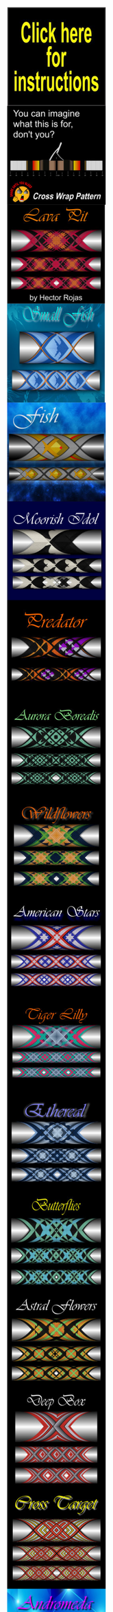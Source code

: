 <!DOCTYPE html>
<html>
<head>
<title>Cross Wrap Pattern</title>
<link href="css/style.css" rel="stylesheet" type="text/css">
</head>
<body>
		
<div class="header" >

 <svg xmlns="http://www.w3.org/2000/svg" xml:space="preserve" width="auto" height="90" version="1.1" style="shape-rendering:geometricPrecision; text-rendering:geometricPrecision; image-rendering:optimizeQuality; fill-rule:evenodd; clip-rule:evenodd"
viewBox="0 0 774 153"
 xmlns:xlink="http://www.w3.org/1999/xlink">
  <defs>
  <style type="text/css">
   <![CDATA[
    .fil0 {fill:black}
    .fil2 {fill:red}
    .fil3 {fill:white}
    .fil6 {fill:url(#id0)}
    .fil7 {fill:url(#id1)}
    .fil4 {fill:url(#id2)}
    .fil5 {fill:url(#id3)}
    .fil1 {fill:url(#id4)}
   ]]>
  </style>
  <radialGradient id="id0" gradientUnits="objectBoundingBox" cx="-5.99829%" cy="105.001%" r="50.001%" fx="-5.99829%" fy="105.001%">
   <stop offset="0" style="stop-color:#FEFEFE"/>
   <stop offset="0.0117647" style="stop-color:#FEFEFE"/>
   <stop offset="1" style="stop-color:black"/>
   <stop offset="1" style="stop-color:black"/>
  </radialGradient>
  <radialGradient id="id1" gradientUnits="objectBoundingBox" cx="-4.9984%" cy="98.0023%" r="50.0012%" fx="-4.9984%" fy="98.0023%">
   <stop offset="0" style="stop-color:#FF00FC"/>
   <stop offset="0.0117647" style="stop-color:#FEFEFE"/>
   <stop offset="1" style="stop-color:black"/>
   <stop offset="1" style="stop-color:black"/>
  </radialGradient>
  <radialGradient id="id2" gradientUnits="objectBoundingBox" cx="49.0005%" cy="50%" r="50.0009%" fx="49.0005%" fy="50%">
   <stop offset="0" style="stop-color:#FFCC00"/>
   <stop offset="1" style="stop-color:#FF9C33"/>
  </radialGradient>
  <radialGradient id="id3" gradientUnits="objectBoundingBox" xlink:href="#id2" cx="49.0015%" cy="50%" r="50.0012%" fx="49.0015%" fy="50%">
  </radialGradient>
  <radialGradient id="id4" gradientUnits="objectBoundingBox" xlink:href="#id2" cx="48.9998%" cy="50%" r="50%" fx="48.9998%" fy="50%">
  </radialGradient>
 </defs>
 <g id="Layer_x0020_1">
  <metadata id="CorelCorpID_0Corel-Layer"/>
  <path class="fil0" d="M88 32c32,0 58,25 58,57 0,26 -17,48 -41,55 0,9 -12,9 -19,9 -5,0 -11,-1 -14,-2 -4,-2 -6,-7 -7,-9 -20,-9 -34,-29 -34,-53 0,-32 25,-57 57,-57z"/>
  <path class="fil1" d="M89 34c30,0 54,24 54,54 0,25 -16,46 -39,52 0,2 -2,5 -4,6 -2,2 -6,3 -15,3 -8,0 -17,-2 -18,-12 -18,-8 -31,-27 -31,-49 0,-30 24,-54 53,-54z"/>
  <path class="fil0" d="M56 45c0,0 6,-1 11,6 2,1 3,3 5,5l0 0c0,0 -13,-1 -19,10 -6,10 2,18 2,18 0,0 1,1 0,-1 0,-1 -4,-7 -2,-12 2,-6 5,-11 11,-13 4,-1 7,-1 9,0 5,5 10,11 10,11 0,0 3,3 4,5 1,2 0,7 -1,10 -3,3 -4,4 -4,4 0,0 -9,-1 -13,-2 -4,-1 -13,-1 -17,0 0,0 -1,0 1,0 1,0 3,0 8,1 5,0 8,0 10,1 2,1 7,1 9,1 3,0 3,0 3,-1 0,0 0,0 0,0 0,0 2,-1 4,-4 1,-3 1,-7 1,-9 1,0 2,1 2,1 1,-1 3,-2 3,-2l-13 -15 -8 -11c0,0 -3,-4 -5,-6 -3,-2 -10,-2 -11,3zm47 32c-1,1 -1,4 0,7 2,5 2,6 2,6 0,0 0,1 -1,-1 -2,-3 -3,-6 -3,-9 0,-1 0,-2 1,-2 -1,0 -3,-2 -3,-3 0,0 0,-2 1,0 1,2 2,1 2,1 0,1 9,-11 19,-19 11,-7 19,-8 19,-8l-4 7c0,0 -2,-1 -4,-1 -3,1 -8,5 -13,9 3,0 9,3 12,8 3,7 0,15 0,15l2 0c0,0 0,-2 0,-2 0,0 1,3 -1,3 -1,0 -7,0 -14,0 -8,1 -10,2 -10,2 0,0 -1,0 0,-1 0,0 4,0 12,-1 8,-1 9,-1 9,-1 0,0 2,-6 1,-11 -1,-4 -4,-8 -9,-9 -2,-1 -4,-1 -5,-1 -5,4 -11,9 -13,11z"/>
  <path class="fil0" d="M85 104c0,0 2,-5 6,-7 1,-1 2,-1 3,-1 7,-1 7,6 7,10 0,9 -1,32 -1,32 0,0 -4,7 -14,7 -10,-1 -11,-4 -12,-6 -1,-3 4,-14 4,-14l7 -21z"/>
  <path class="fil2" d="M88 135c2,0 10,0 11,-2 1,-2 1,-7 -1,-8 -1,0 -1,0 -3,0 -3,0 -6,1 -6,1 0,0 1,-2 -2,-3 -4,0 -7,0 -9,4 -1,4 -1,5 -1,5 2,2 8,3 11,3z"/>
  <path class="fil3" d="M77 133c0,0 3,3 7,3 4,0 8,1 10,0 2,-1 5,-2 5,-2 -1,10 -14,11 -20,8 -4,-2 -4,-4 -4,-6 1,-2 2,-3 2,-3z"/>
  <path class="fil3" d="M99 103l-12 0c0,0 1,-2 4,-4 2,-2 4,-2 5,-2 1,0 4,1 3,6z"/>
  <path class="fil0" d="M55 125c1,0 3,2 4,6 0,1 0,1 0,2 1,4 2,6 -6,10 -7,4 -11,7 -11,7 0,0 0,0 0,0 0,0 -3,1 -6,0 -3,-1 -4,-3 -5,-4 -1,0 -3,0 -5,-2 -2,-1 -2,-3 -2,-4 -1,0 -5,-3 -5,-8 0,0 1,-1 1,-3 0,-2 2,-11 6,-16 3,-3 4,-5 6,-6 2,-1 4,-1 7,0 1,0 2,1 3,2 2,0 3,1 5,2 3,0 5,1 6,2 1,1 1,2 1,3 0,1 0,2 -1,2 0,1 0,1 -1,1l1 1c1,2 2,3 2,5z"/>
  <path class="fil4" d="M25 139c0,0 1,1 0,1 0,0 0,2 2,3 2,2 4,2 5,2 0,-1 0,0 1,0 0,0 0,3 3,4 3,1 5,0 5,0 0,-1 4,-3 12,-7 6,-4 6,-5 5,-9 0,0 0,-1 0,-1 -1,-4 -3,-6 -3,-6 -1,0 -1,1 -1,1 -3,4 -15,13 -15,13 -1,0 -1,0 -1,0 -1,0 -1,-1 0,-1 0,0 12,-9 14,-12 2,-3 2,-4 -1,-6 0,-1 0,-1 -1,-2 -1,-1 -3,-2 -4,-2 -1,0 -2,1 -4,2 -2,2 -9,11 -9,11 0,0 0,0 -1,0 0,0 0,-1 0,-1 0,0 7,-9 9,-11 1,-1 2,-1 2,-2 0,-1 -2,-3 -3,-3 0,0 -1,0 -1,0 -2,-1 -4,-2 -8,1 -2,2 -4,5 -6,8 -2,3 -3,6 -4,8 0,0 0,0 0,0 0,1 0,1 0,1 0,1 0,1 0,2 -1,4 4,6 4,6z"/>
  <path class="fil5" d="M45 116c0,0 1,-1 1,-1 2,0 3,1 5,3l0 0c0,0 1,0 1,-1 0,0 0,-1 1,-1 0,-1 -1,-2 -1,-2 -1,-1 -2,-2 -5,-2 -3,-1 -4,-1 -5,-2 -1,-1 -2,-1 -4,-2 -2,-1 -3,-1 -5,0 -2,1 -3,3 -6,6 -2,2 -3,6 -4,9 0,-1 0,-1 0,-1 2,-4 5,-7 7,-9 5,-3 8,-2 10,-2 0,1 0,1 0,1 2,0 4,3 5,4z"/>
  <path class="fil6" d="M56 84c0,0 0,0 -1,-1 0,-1 -4,-7 -2,-12 2,-6 5,-11 11,-13 4,-1 7,-1 9,0 5,5 10,11 10,11 0,0 3,3 4,5 1,2 0,7 -1,10 -3,3 -4,4 -4,4 0,0 -9,-1 -13,-2 -3,0 -8,-1 -13,-1l0 -1z"/>
  <path class="fil7" d="M108 89l-3 1c0,0 0,-1 -2,-6 -1,-3 -1,-6 0,-7 2,-2 8,-7 13,-11 1,0 3,0 5,1 5,1 8,5 9,9 1,5 -1,11 -1,11 0,0 -1,0 -9,1 -7,0 -11,1 -12,1z"/>
  <path class="fil2" d="M15 109l-1 -3c1,-1 1,-1 2,-1 1,0 1,-1 1,-2 0,0 -1,0 -1,0 0,-1 -1,-1 -1,-1 -1,1 -1,1 -2,1 0,0 0,1 0,2 -1,1 -1,2 -2,3 -1,1 -2,1 -4,1 -1,1 -1,1 -2,0 -1,0 -2,0 -3,0 0,-1 -1,-2 -1,-3 0,-1 0,-2 1,-3 1,-1 2,-1 4,-2l1 3c-1,0 -2,1 -2,1 0,0 0,0 0,1 0,0 0,1 0,1 1,0 1,0 1,0 1,0 1,0 1,-1 0,0 1,0 1,-1 0,-1 0,-2 1,-3 0,-1 1,-1 2,-1 0,-1 1,-1 2,-1 1,-1 3,-1 4,0 1,0 2,0 2,1 1,0 1,1 1,2 1,1 0,3 -1,4 -1,0 -2,1 -4,2zm-15 -12l0 -3 7 0 0 -3 -7 0 0 -3 19 -1 0 4 -8 0 0 3 8 0 0 3 -19 0zm17 -18l-1 3 3 1 0 3 -18 -6 0 -3 19 -1 0 3 -3 0zm-5 0l-6 0 6 2 0 -2zm8 -4l-18 -5 2 -5c0,-1 0,-2 1,-2 0,-1 1,-1 2,-1 1,0 2,0 3,0 1,1 2,1 2,1 1,1 1,1 2,2 0,0 0,1 0,1 1,0 1,0 1,0 0,-1 1,-1 1,-1 1,0 1,0 1,0l6 0 -1 4 -6 0c-1,0 -1,0 -1,0 -1,0 -1,0 -1,0l0 1 7 2 -1 3zm-10 -6l1 -2c0,0 0,0 0,0 0,-1 0,-1 -1,-1 0,0 0,0 -1,-1 0,0 -1,0 -1,0 0,0 -1,1 -1,1l0 2 3 1zm-4 -12l4 -8 3 2 -2 5 3 1 2 -5 3 2 -2 4 4 2 2 -5 4 2 -4 7 -17 -7zm13 -22l1 -2 9 6c1,1 2,2 3,2 1,1 1,2 2,2 0,1 0,2 0,2 0,1 0,2 -1,2 0,1 0,1 -1,2 0,0 -1,0 -1,0 -1,0 -1,0 -2,0 -1,0 -2,0 -2,0 -1,-1 -2,-1 -3,-2l-9 -7 2 -2 9 7c1,0 2,1 2,1 1,0 1,0 2,-1 0,0 0,-1 0,-1 -1,-1 -1,-2 -2,-2l-9 -7zm5 -6l2 -2 10 4 -7 -7 2 -2 13 14 -2 2 -10 -5 7 7 -2 2 -13 -13zm10 -10l8 -5 2 4 -2 2 8 11 -2 2 -9 -12 -2 2 -3 -4zm11 -7l2 -1 10 16 -3 2 -9 -17zm6 -3l3 -1 6 13 4 -2 2 4 -7 3 -8 -17zm16 -6l4 -1 3 6 1 -6 3 -1 -2 11 2 8 -4 1 -1 -8 -6 -10zm14 7c0,-3 0,-6 1,-7 1,-2 2,-3 4,-3 1,0 3,1 4,2 1,2 1,4 1,7 0,3 0,4 0,6 -1,1 -1,2 -2,3 -1,1 -2,1 -3,1 -1,0 -2,0 -2,-1 -1,0 -2,-1 -2,-3 -1,-1 -1,-3 -1,-5zm3 0c0,2 0,3 1,4 0,1 0,1 1,1 1,0 1,0 2,-1 0,-1 0,-2 0,-5 0,-1 0,-3 -1,-3 0,-1 -1,-2 -1,-2 -1,0 -1,1 -2,2 0,0 0,2 0,4zm18 -9l3 0 -2 12c0,1 0,2 0,3 -1,1 -1,1 -1,2 -1,1 -1,1 -2,1 0,1 -1,1 -2,1 -1,0 -1,0 -2,-1 0,0 -1,0 -1,-1 0,0 -1,-1 -1,-1 0,-1 0,-2 0,-2 0,-2 0,-3 0,-4l1 -11 3 1 -1 11c0,1 0,2 0,2 0,1 1,1 1,1 1,1 1,0 2,0 0,-1 0,-2 0,-3l2 -11zm13 3l5 2c1,0 2,1 2,2 0,1 0,2 0,3 -1,1 -1,2 -2,3 0,0 -1,0 -1,0 1,1 1,2 1,2 0,1 0,2 -1,3 0,1 0,2 -1,3 0,0 -1,1 -1,1 -1,0 -1,1 -2,0 0,0 -1,0 -1,0l-5 -1 6 -18zm1 8l1 0c0,0 1,0 1,0 0,0 0,-1 1,-1 0,-1 0,-1 0,-1 0,-1 -1,-1 -1,-1l-1 -1 -1 4zm-3 7l2 0c0,0 1,0 1,0 0,0 1,-1 1,-1 0,-1 0,-1 0,-2 0,0 -1,0 -1,0l-2 -1 -1 4zm15 -10l2 1 -6 13 4 2 -2 4 -7 -4 9 -16zm10 5l7 5 -2 3 -5 -3 -1 3 4 3 -3 3 -4 -3 -2 3 5 3 -3 3 -7 -4 11 -16zm10 8l6 6 -2 2 -4 -3 -2 2 3 3 -2 3 -4 -3 -2 3 3 3 -3 3 -6 -5 13 -14zm9 9l3 4c1,0 1,1 1,2 0,0 0,1 -1,2 0,1 -1,2 -2,2 0,1 -1,2 -2,3 -2,1 -3,2 -4,2 -1,1 -2,1 -3,1 -1,1 -1,0 -2,0 -1,0 -1,0 -2,-1l-2 -3 14 -12zm-1 5l-8 6 0 1c1,0 1,1 2,1 0,0 0,0 1,-1 1,0 2,-1 3,-1 1,-2 2,-3 3,-3 0,-1 0,-2 -1,-2l0 -1z"/>
  <path class="fil3" d="M205 86l9 4c-3,7 -6,12 -10,15 -4,4 -8,5 -13,5 -6,0 -11,-3 -14,-8 -3,-6 -4,-13 -2,-23 2,-10 5,-18 10,-24 5,-6 11,-9 17,-9 6,0 10,3 13,7 2,3 2,7 3,12l-10 2c0,-3 -1,-5 -2,-7 -2,-2 -4,-3 -6,-3 -4,0 -7,2 -9,5 -3,3 -5,9 -6,16 -2,8 -2,13 0,17 2,3 4,5 7,5 3,0 5,-2 7,-4 3,-2 4,-5 6,-10zm22 23l-9 0 7 -44 9 0 -1 6c2,-3 3,-5 4,-6 2,-1 3,-1 5,-1 2,0 3,0 5,2l-4 10c-2,-1 -3,-2 -4,-2 -2,0 -3,1 -4,2 -1,0 -2,2 -3,4 0,3 -2,8 -3,15l-2 14zm18 -23c1,-4 2,-7 5,-11 2,-4 4,-7 7,-9 3,-1 6,-2 10,-2 5,0 9,2 11,6 3,5 3,10 2,17 -1,7 -4,12 -8,17 -4,4 -8,6 -13,6 -3,0 -6,-1 -9,-3 -2,-1 -4,-4 -5,-8 0,-3 0,-8 0,-13zm9 1c0,4 0,8 1,10 1,2 3,4 5,4 3,0 5,-2 7,-4 2,-2 3,-6 4,-10 1,-5 0,-8 -1,-10 -1,-3 -3,-4 -5,-4 -2,0 -4,1 -6,4 -2,2 -4,5 -5,10zm28 10l10 -2c0,2 0,4 1,5 1,1 2,2 5,2 2,0 4,-1 5,-2 1,-1 2,-2 2,-3 0,-1 0,-2 0,-2 -1,-1 -2,-1 -3,-2 -7,-2 -11,-4 -13,-6 -2,-2 -3,-5 -2,-10 0,-4 2,-7 5,-9 3,-3 6,-4 11,-4 5,0 8,1 10,3 2,2 3,5 3,8l-9 3c0,-2 0,-4 -1,-5 -1,0 -2,-1 -4,-1 -2,0 -4,1 -5,1 -1,1 -2,2 -2,3 0,1 0,1 1,2 0,1 3,2 8,3 4,2 7,3 9,6 1,2 2,5 1,8 -1,4 -3,8 -6,11 -3,3 -7,4 -12,4 -4,0 -8,-1 -10,-3 -2,-3 -4,-6 -4,-10zm36 0l10 -2c0,2 0,4 1,5 1,1 3,2 5,2 2,0 4,-1 5,-2 1,-1 2,-2 2,-3 0,-1 0,-2 0,-2 -1,-1 -2,-1 -3,-2 -7,-2 -11,-4 -13,-6 -2,-2 -3,-5 -2,-10 1,-4 2,-7 5,-9 3,-3 7,-4 11,-4 5,0 8,1 10,3 2,2 3,5 3,8l-8 3c0,-2 -1,-4 -2,-5 -1,0 -2,-1 -4,-1 -2,0 -4,1 -5,1 -1,1 -1,2 -2,3 0,1 0,1 1,2 1,1 3,2 8,3 4,2 7,3 9,6 1,2 2,5 1,8 -1,4 -2,8 -5,11 -4,3 -8,4 -13,4 -4,0 -8,-1 -10,-3 -2,-3 -3,-6 -4,-10zm62 12l0 -61 9 0 0 42 16 -42 11 0 1 43 14 -43 10 0 -22 61 -10 0 -1 -46 -17 46 -11 0zm62 0l-8 0 7 -44 8 0 -1 6c2,-3 4,-5 5,-6 1,-1 3,-1 4,-1 2,0 4,0 6,2l-5 10c-1,-1 -2,-2 -4,-2 -1,0 -2,1 -3,2 -1,0 -2,2 -3,4 -1,3 -2,8 -3,15l-3 14zm29 -31l-8 -2c2,-4 4,-7 7,-9 2,-2 6,-3 10,-3 4,0 7,0 9,1 1,2 3,3 3,5 0,2 0,6 -1,11l-2 14c-1,3 -1,6 -1,8 0,2 0,4 0,6l-8 0c0,-1 -1,-2 -1,-3 0,-1 0,-1 0,-2 -2,2 -3,4 -5,5 -2,1 -4,1 -6,1 -4,0 -6,-1 -8,-3 -1,-3 -2,-6 -1,-10 0,-2 1,-5 2,-7 2,-2 3,-3 5,-4 2,-1 4,-2 8,-3 4,-1 7,-2 9,-3l0 -1c0,-2 0,-4 -1,-5 0,-1 -2,-1 -4,-1 -2,0 -3,0 -4,1 -1,1 -2,2 -3,4zm10 10c-1,0 -3,1 -5,2 -3,0 -5,1 -6,2 -1,1 -2,2 -2,4 0,2 0,3 1,4 0,1 2,2 3,2 2,0 3,-1 5,-2 1,-1 2,-3 3,-4 0,-1 1,-3 1,-6l0 -2zm22 -23l8 0 -1 6c1,-2 3,-4 5,-5 2,-2 4,-2 7,-2 4,0 7,2 9,6 2,4 2,9 1,17 -1,7 -4,13 -7,17 -4,4 -7,6 -11,6 -2,0 -4,0 -5,-1 -1,-1 -3,-3 -4,-5l-4 22 -9 0 11 -61zm5 21c-1,5 -1,9 0,11 1,3 3,4 5,4 2,0 4,-1 6,-3 2,-3 3,-6 4,-11 0,-5 0,-8 -1,-11 -1,-2 -2,-3 -4,-3 -3,0 -5,1 -6,3 -2,2 -3,6 -4,10zm45 23l11 -61 15 0c5,0 9,0 11,1 2,0 4,2 5,6 2,3 2,7 1,12 -1,3 -2,6 -3,9 -2,3 -3,5 -5,6 -2,2 -4,3 -5,3 -3,1 -6,1 -10,1l-6 0 -4 23 -10 0zm18 -51l-3 18 5 0c4,0 7,-1 8,-1 1,-1 3,-2 3,-3 1,-2 2,-3 2,-5 1,-3 1,-4 0,-6 -1,-1 -2,-2 -3,-3 -2,0 -4,0 -7,0l-5 0zm37 20l-7 -2c1,-4 3,-7 6,-9 3,-2 6,-3 10,-3 4,0 7,0 9,1 2,2 3,3 3,5 1,2 1,6 0,11l-3 14c0,3 -1,6 -1,8 0,2 0,4 1,6l-9 0c0,-1 0,-2 0,-3 0,-1 0,-1 0,-2 -2,2 -4,4 -6,5 -2,1 -4,1 -6,1 -3,0 -6,-1 -7,-3 -2,-3 -2,-6 -2,-10 1,-2 2,-5 3,-7 1,-2 3,-3 4,-4 2,-1 5,-2 8,-3 4,-1 7,-2 9,-3l0 -1c1,-2 0,-4 0,-5 -1,-1 -2,-1 -5,-1 -1,0 -3,0 -4,1 -1,1 -2,2 -3,4zm11 10c-1,0 -3,1 -6,2 -3,0 -4,1 -5,2 -2,1 -2,2 -3,4 0,2 0,3 1,4 1,1 2,2 3,2 2,0 4,-1 5,-2 2,-1 2,-3 3,-4 0,-1 1,-3 1,-6l1 -2zm37 -23l-2 9 -6 0 -3 18c-1,4 -1,6 -1,6 0,1 0,1 1,2 0,0 0,0 1,0 1,0 2,0 4,-1l-1 10c-2,1 -5,1 -7,1 -2,0 -3,0 -5,-1 -1,-1 -1,-1 -2,-3 0,-1 0,-2 0,-4 0,-2 0,-4 1,-9l3 -19 -4 0 2 -9 4 0 1 -9 10 -7 -2 16 6 0zm21 0l-1 9 -6 0 -3 18c-1,4 -1,6 -1,6 0,1 0,1 0,2 1,0 1,0 2,0 0,0 2,0 3,-1l0 10c-3,1 -5,1 -8,1 -1,0 -3,0 -4,-1 -1,-1 -2,-1 -2,-3 -1,-1 -1,-2 -1,-4 0,-2 1,-4 1,-9l4 -19 -4 0 1 -9 4 0 2 -9 10 -7 -3 16 6 0zm21 30l8 2c-1,4 -4,8 -7,10 -2,2 -6,3 -9,3 -6,0 -10,-2 -12,-7 -2,-4 -2,-10 -1,-16 1,-7 4,-13 7,-17 4,-4 8,-6 13,-6 5,0 8,2 10,6 2,5 3,11 1,20l-22 0c-1,4 0,7 1,8 1,2 2,3 4,3 2,0 3,0 4,-1 1,-1 2,-3 3,-5zm2 -12c1,-3 1,-6 0,-8 -1,-1 -3,-2 -4,-2 -2,0 -4,1 -6,2 -1,2 -2,5 -3,8l13 0zm21 26l-9 0 7 -44 9 0 -1 6c1,-3 3,-5 4,-6 2,-1 3,-1 4,-1 3,0 4,0 6,2l-5 10c-1,-1 -2,-2 -3,-2 -2,0 -3,1 -4,2 -1,0 -2,2 -3,4 -1,3 -2,8 -3,15l-2 14zm47 0l-9 0 4 -23c1,-4 1,-8 1,-9 0,-1 0,-2 -1,-3 -1,-1 -2,-1 -3,-1 -2,0 -3,0 -5,1 -1,1 -2,3 -3,5 -1,2 -1,5 -2,10l-4 20 -9 0 8 -44 8 0 -1 6c4,-5 8,-7 13,-7 1,0 3,0 5,1 1,1 2,2 3,4 0,1 1,3 1,5 0,1 -1,4 -1,7l-5 28z"/>
 </g>
</svg>
    </div>   
    
<div style = "width:100%; height:85px;"></div>


<div class="morph pic" style = "width:230px; height:230px;">
<a target = "_blank" href = "https://www.youtube.com/watch?v=QoLMJTU2dao">
<img src="img/instructions.jpg" style="width:230px;height:230px;"></a></div>

<div class="morph pic" style = "width:230px; height:230px;">
<a href="pattern/Guide.html">
<img src="img/Guide.jpg" style="width:230px;height:230px;"></a></div>

<div class="morph pic" style = "width:230px; height:230px;">
<a href="pattern/Lava Pit.html">
<img src="img/Lava Pit.jpg" style="width:230px;height:230px;"></a></div>

<div class="morph pic" style = "width:230px; height:230px;">
<a href="pattern/Small Fish.html">
<img src="img/Small Fish.jpg" style="width:230px;height:230px;"></a></div>



<div class="morph pic" style = "width:230px; height:230px;">
<a href="pattern/Fish.html">
<img src="img/Fish.jpg" style="width:230px;height:230px;"></a></div>

	
<div class="morph pic" style = "width:230px; height:230px;">
<a href="pattern/Moorish Idol.html">
<img src="img/Moorish Idol.jpg" style="width:230px;height:230px;"></a></div>

<div class="morph pic" style = "width:230px; height:230px;">
<a href="pattern/predator.html">
<img src="img/predator.jpg" style="width:230px;height:230px;"></a></div>

<div class="morph pic" style = "width:230px; height:230px;">
<a href="pattern/Aurora Borealis.html">
<img src="img/Aurora Borealis.jpg" style="width:230px;height:230px;"></a></div>    

<div class="morph pic" style = "width:230px; height:230px;">
<a href="pattern/Wildflowers.html">
<img src="img/Wildflowers.jpg" style="width:230px;height:230px;"></a></div>    
 
<div class="morph pic" style = "width:230px; height:230px;">
<a href="pattern/American Stars.html">
<img src="img/American Stars.jpg" style="width:230px;height:230px;"></a></div>     
    
<div class="morph pic" style = "width:230px; height:230px;">
<a href="pattern/Tiger Lilly.html">
<img src="img/Tiger Lilly.jpg" style="width:230px;height:230px;"></a></div>  
    
<div class="morph pic" style = "width:230px; height:230px;">
<a href="pattern/Ethereal.html">
<img src="img/Ethereal.jpg" style="width:230px;height:230px;"></a></div>   
    
<div class="morph pic" style = "width:230px; height:230px;">
<a href="pattern/Butterflies.html">
<img src="img/Butterflies.jpg" style="width:230px;height:230px;"></a></div>   

<div class="morph pic" style = "width:230px; height:230px;">
<a href="pattern/Astral Flowers.html">
<img src="img/Astral Flowers.jpg" style="width:230px;height:230px;"></a></div>   
    
<div class="morph pic" style = "width:230px; height:230px;">
<a href="pattern/Deep Box.html">
<img src="img/Deep Box.jpg" style="width:230px;height:230px;"></a></div>  
    
<div class="morph pic" style = "width:230px; height:230px;">
<a href="pattern/Cross Target.html">
<img src="img/Cross Target.jpg" style="width:230px;height:230px;"></a></div>    
    
<div class="morph pic" style = "width:230px; height:230px;">
<a href="pattern/Andromeda.html">
<img src="img/Andromeda.jpg" style="width:230px;height:230px;"></a></div>   
    
<div class="morph pic" style = "width:230px; height:230px;">
<a href="pattern/Camouflage.html">
<img src="img/Camouflage.jpg" style="width:230px;height:230px;"></a></div>   
    
    <div class="morph pic" style = "width:230px; height:230px;">
<a href="pattern/Cuban Flag.html">
<img src="img/Cuban Flag.jpg" style="width:230px;height:230px;"></a></div>   
    
    <div class="morph pic" style = "width:230px; height:230px;">
<a href="pattern/American Eagle.html">
<img src="img/American Eagle.jpg" style="width:230px;height:230px;"></a></div>   
    
    <div class="morph pic" style = "width:230px; height:230px;">
<a href="pattern/Black Widow.html">
<img src="img/Black Widow.jpg" style="width:230px;height:230px;"></a></div>   
    
    <div class="morph pic" style = "width:230px; height:230px;">
<a href="pattern/Crown of Torns.html">
<img src="img/Crown of Torns.jpg" style="width:230px;height:230px;"></a></div>   
    
    <div class="morph pic" style = "width:230px; height:230px;">
<a href="pattern/Topaz.html">
<img src="img/Topaz.jpg" style="width:230px;height:230px;"></a></div>   
    
    <div class="morph pic" style = "width:230px; height:230px;">
<a href="pattern/Filegree.html">
<img src="img/Filegree.jpg" style="width:230px;height:230px;"></a></div> 
    
    <div class="morph pic" style = "width:230px; height:230px;">
<a href="pattern/Hypnosis.html">
<img src="img/Hypnosis.jpg" style="width:230px;height:230px;"></a></div> 
    
    <div class="morph pic" style = "width:230px; height:230px;">
<a href="pattern/Square.html">
<img src="img/Square.jpg" style="width:230px;height:230px;"></a></div> 
    
    <div class="morph pic" style = "width:230px; height:230px;">
<a href="pattern/Four Pointed Star.html">
<img src="img/Four Pointed Star.jpg" style="width:230px;height:230px;"></a></div> 
    
    <div class="morph pic" style = "width:230px; height:230px;">
<a href="pattern/Divine Shield.html">
<img src="img/Divine Shield.jpg" style="width:230px;height:230px;"></a></div> 
    
    <div class="morph pic" style = "width:230px; height:230px;">
<a href="pattern/Fractal.html">
<img src="img/Fractal.jpg" style="width:230px;height:230px;"></a></div> 
    
    <div class="morph pic" style = "width:230px; height:230px;">
<a href="pattern/Scottish Terrier.html">
<img src="img/Scottish Terrier.jpg" style="width:230px;height:230px;"></a></div> 
    
    <div class="morph pic" style = "width:230px; height:230px;">
<a href="pattern/Delta Crucis.html">
<img src="img/Delta Crucis.jpg" style="width:230px;height:230px;"></a></div> 
    
    <div class="morph pic" style = "width:230px; height:230px;">
<a href="pattern/Spot Light Star.html">
<img src="img/Spot Light Star.jpg" style="width:230px;height:230px;"></a></div> 
    
    <div class="morph pic" style = "width:230px; height:230px;">
<a href="pattern/Barbed Spider.html">
<img src="img/Barbed Spider.jpg" style="width:230px;height:230px;"></a></div> 
    
    <div class="morph pic" style = "width:230px; height:230px;">
<a href="pattern/Volcano.html">
<img src="img/Volcano.jpg" style="width:230px;height:230px;"></a></div> 
    
    <div class="morph pic" style = "width:230px; height:230px;">
<a href="pattern/Moth.html">
<img src="img/Moth.jpg" style="width:230px;height:230px;"></a></div> 
    
	<div class="morph pic" style = "width:230px; height:230px;">
<a href="pattern/Falconry2.html">
<img src="img/Falconry2.jpg" style="width:230px;height:230px;"></a></div> 

<div class="morph pic" style = "width:230px; height:230px;">
<a href="pattern/Elementum.html">
<img src="img/Elementum.jpg" style="width:230px;height:230px;"></a></div> 

<div class="morph pic" style = "width:230px; height:230px;">
<a href="pattern/Ogdoade.html">
<img src="img/Ogdoade.jpg" style="width:230px;height:230px;"></a></div> 

<div class="morph pic" style = "width:230px; height:230px;">
<a href="pattern/Mandala.html">
<img src="img/Mandala.jpg" style="width:230px;height:230px;"></a></div> 

<div class="morph pic" style = "width:230px; height:230px;">
<a href="pattern/Shooting Stars.html">
<img src="img/Shooting Stars.jpg" style="width:230px;height:230px;"></a></div> 
    
	<div class="morph pic" style = "width:230px; height:230px;">
<a href="pattern/Sparkler.html">
<img src="img/Sparkler.jpg" style="width:230px;height:230px;"></a></div> 

<div class="morph pic" style = "width:230px; height:230px;">
<a href="pattern/Melodys Rose Bouquet.html">
<img src="img/Melodys Rose Bouquet.jpg" style="width:230px;height:230px;"></a></div> 

<div class="morph pic" style = "width:230px; height:230px;">
<a href="pattern/Spider.html">
<img src="img/Spider.jpg" style="width:230px;height:230px;"></a></div> 

<div class="morph pic" style = "width:230px; height:230px;">
<a href="pattern/Iroquois.html">
<img src="img/Iroquois.jpg" style="width:230px;height:230px;"></a></div> 

<div class="morph pic" style = "width:230px; height:230px;">
<a href="pattern/Falconry.html">
<img src="img/Falconry.jpg" style="width:230px;height:230px;"></a></div> 

<div class="morph pic" style = "width:230px; height:230px;">
<a href="pattern/Nightingale.html">
<img src="img/Nightingale.jpg" style="width:230px;height:230px;"></a></div> 
    
<div class="morph pic" style = "width:230px; height:230px;">
<a href="pattern/Fish Scales.html">
<img src="img/Fish Scales.jpg" style="width:230px;height:230px;"></a></div> 

<div class="morph pic" style = "width:230px; height:230px;">
<a href="pattern/Scarab.html">
<img src="img/Scarab.jpg" style="width:230px;height:230px;"></a></div> 
</body>
</html>




